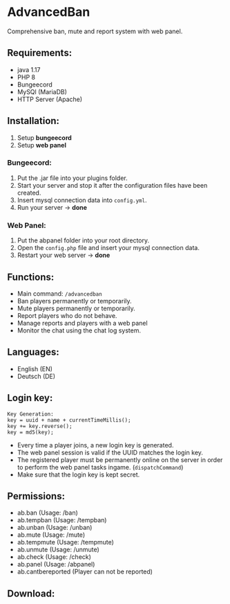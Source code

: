 # AdvancedBan
Comprehensive ban, mute and report system with web panel.

## Requirements:
- java 1.17
- PHP 8
- Bungeecord
- MySQl (MariaDB)
- HTTP Server (Apache)

## Installation:
1. Setup **bungeecord**
2. Setup **web panel**
### Bungeecord:
1. Put the .jar file into your plugins folder.
2. Start your server and stop it after the configuration files have been created.
3. Insert mysql connection data into `config.yml`.
4. Run your server -> **done**
### Web Panel:
1. Put the abpanel folder into your root directory.
2. Open the `config.php` file and insert your mysql connection data.
3. Restart your web server -> **done**

## Functions:
- Main command: `/advancedban`
- Ban players permanently or temporarily.
- Mute players permanently or temporarily.
- Report players who do not behave.
- Manage reports and players with a web panel
- Monitor the chat using the chat log system.

## Languages:
- English (EN)
- Deutsch (DE)

## Login key:
````
Key Generation:
key = uuid + name + currentTimeMillis();
key += key.reverse();
key = md5(key);
````
- Every time a player joins, a new login key is generated.
- The web panel session is valid if the UUID matches the login key.
- The registered player must be permanently online on the server in order to perform the web panel tasks ingame. (`dispatchCommand`)
- Make sure that the login key is kept secret.

## Permissions:
- ab.ban (Usage: /ban)
- ab.tempban (Usage: /tempban)
- ab.unban (Usage: /unban)
- ab.mute (Usage: /mute)
- ab.tempmute (Usage: /tempmute)
- ab.unmute (Usage: /unmute)
- ab.check (Usage: /check)
- ab.panel (Usage: /abpanel)
- ab.cantbereported (Player can not be reported)

## Download:
